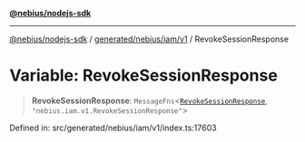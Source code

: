[**@nebius/nodejs-sdk**](../../../../../README.md)

***

[@nebius/nodejs-sdk](../../../../../README.md) / [generated/nebius/iam/v1](../README.md) / RevokeSessionResponse

# Variable: RevokeSessionResponse

> **RevokeSessionResponse**: `MessageFns`\<[`RevokeSessionResponse`](../interfaces/RevokeSessionResponse.md), `"nebius.iam.v1.RevokeSessionResponse"`\>

Defined in: src/generated/nebius/iam/v1/index.ts:17603
